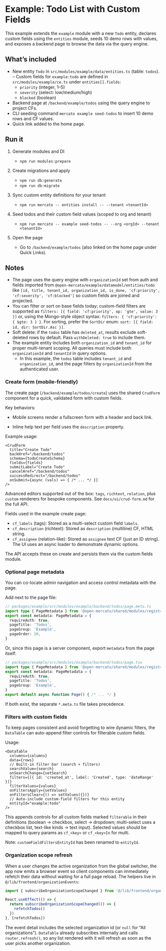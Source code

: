 # Example: Todo List with Custom Fields

This example extends the `example` module with a new `Todo` entity, declares custom fields using the `entities` module, seeds 10 demo rows with values, and exposes a backend page to browse the data via the query engine.

## What’s included
- New entity `Todo` in `src/modules/example/data/entities.ts` (table: `todos`).
– Custom fields for `example:todo` are defined in `src/modules/example/ce.ts` under `entities[].fields`:
  - `priority` (integer, 1–5)
  - `severity` (select: low/medium/high)
  - `blocked` (boolean)
- Backend page at `/backend/example/todos` using the query engine to project CFs.
- CLI seeding command `mercato example seed-todos` to insert 10 demo rows and CF values.
- Quick link added to the home page.

## Run it
1) Generate modules and DI
   - `npm run modules:prepare`

2) Create migrations and apply
   - `npm run db:generate`
   - `npm run db:migrate`

3) Sync custom entity definitions for your tenant
   - `npm run mercato -- entities install -- --tenant <tenantId>`

4) Seed todos and their custom field values (scoped to org and tenant)
   - `npm run mercato -- example seed-todos -- --org <orgId> --tenant <tenantId>`

5) Open the page
   - Go to `/backend/example/todos` (also linked on the home page under Quick Links).

## Notes
- The page uses the query engine with `organizationId` set from auth and fields imported from `@open-mercato/example/datamodel/entities/todo` like `[id, title, tenant_id, organization_id, is_done, 'cf:priority', 'cf:severity', 'cf:blocked']` so custom fields are joined and projected.
- You can filter or sort on base fields today; custom-field filters are supported as `filters: [{ field: 'cf:priority', op: 'gte', value: 3 }]` or, using the Mongo-style object syntax: `filters: { 'cf:priority': { $gte: 3 } }`. For sorting, prefer the `SortDir` enum: `sort: [{ field: id, dir: SortDir.Asc }]`.
- Soft delete: if the `todos` table has `deleted_at`, results exclude soft-deleted rows by default. Pass `withDeleted: true` to include them.
- The example entity includes both `organization_id` and `tenant_id` for proper multi-tenant scoping. All queries must include both `organizationId` and `tenantId` in query options.
  - In this example, the `todos` table includes `tenant_id` and `organization_id`, and the page filters by `organizationId` from the authenticated user.

### Create form (mobile-friendly)
The create page (`/backend/example/todos/create`) uses the shared `CrudForm` component for a quick, validated form with custom fields.

Key behaviors:
- Mobile screens render a fullscreen form with a header and back link.
  
- Inline help text per field uses the `description` property.

Example usage:

```tsx
<CrudForm
  title="Create Todo"
  backHref="/backend/todos"
  schema={todoCreateSchema}
  fields={fields}
  submitLabel="Create Todo"
  cancelHref="/backend/todos"
  successRedirect="/backend/todos"
  onSubmit={async (vals) => { /* ... */ }}
/>
```

Advanced editors supported out of the box: `tags`, `richtext`, `relation`, plus `custom` renderers for bespoke components. See `docs/ui/crud-form.md` for the full API.

Fields used in the example create page:
- `cf_labels` (tags): Stored as a multi-select custom field `labels`.
- `cf_description` (richtext): Stored as `description` (multiline) CF, HTML string.
- `cf_assignee` (relation-like): Stored as `assignee` text CF (just an ID string). The UI uses an async loader to demonstrate dynamic options.

The API accepts these on create and persists them via the custom fields module.

### Optional page metadata
You can co-locate admin navigation and access control metadata with the page.

Add next to the page file:

```ts
// packages/example/src/modules/example/backend/todos/page.meta.ts
import type { PageMetadata } from '@open-mercato/shared/modules/registry'
export const metadata: PageMetadata = {
  requireAuth: true,
  pageTitle: 'Todos',
  pageGroup: 'Example',
  pageOrder: 20,
}
```

Or, since this page is a server component, export `metadata` from the page itself:

```ts
// packages/example/src/modules/example/backend/todos/page.tsx
import type { PageMetadata } from '@open-mercato/shared/modules/registry'
export const metadata: PageMetadata = {
  requireAuth: true,
  pageTitle: 'Todos',
  pageGroup: 'Example',
}
export default async function Page() { /* ... */ }
```

If both exist, the separate `*.meta.ts` file takes precedence.

### Filters with custom fields

To keep pages consistent and avoid forgetting to wire dynamic filters, the `DataTable` can auto-append filter controls for filterable custom fields.

Usage:

```tsx
<DataTable
  columns={columns}
  data={rows}
  // Built-in filter bar (search + filters)
  searchValue={search}
  onSearchChange={setSearch}
  filters={[{ id: 'created_at', label: 'Created', type: 'dateRange' }]}
  filterValues={values}
  onFiltersApply={setValues}
  onFiltersClear={() => setValues({})}
  // Auto-include custom-field filters for this entity
  entityId="example:todo"
/>
```

This appends controls for all custom fields marked `filterable` in their definitions (boolean → checkbox, select → dropdown; multi-select uses a checkbox list, text-like kinds → text input). Selected values should be mapped to query params as `cf_<key>` or `cf_<key>In` for multi.

Note: `customFieldFiltersEntityId` has been renamed to `entityId`.

### Organization scope refresh

When a user changes the active organization from the global switcher, the app now emits a browser event so client components can immediately refetch their data without waiting for a full page reload. The helpers live in `@/lib/frontend/organizationEvents`:

```ts
import { subscribeOrganizationScopeChanged } from '@/lib/frontend/organizationEvents'

React.useEffect(() => {
  return subscribeOrganizationScopeChanged(() => {
    refetchTodos()
  })
}, [refetchTodos])
```

The event detail includes the selected organization id (or `null` for “All organizations”). `DataTable` already subscribes internally and calls `router.refresh()`, so any list rendered with it will refresh as soon as the user picks another organization.

